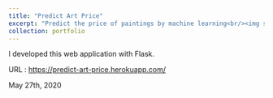 ```yaml
---
title: "Predict Art Price"
excerpt: "Predict the price of paintings by machine learning<br/><img src='/images/portfolio/20200527_Predict_Art_Price.png'>"
collection: portfolio
---
```


I developed this web application with Flask.

URL : <a href="https://predict-art-price.herokuapp.com/" target="_blank" rel="noopener">https://predict-art-price.herokuapp.com/</a>

May 27th, 2020
